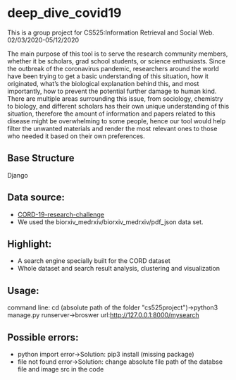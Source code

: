 # deep_dive_covid19

This is a group project for CS525:Information Retrieval and Social Web. 02/03/2020-05/12/2020

The main purpose of this tool is to serve the research community members, whether it be scholars, grad school students, or science enthusiasts. Since the outbreak of the coronavirus pandemic, researchers around the world have been trying to get a basic understanding of this situation, how it originated, what’s the biological explanation behind this, and most importantly, how to prevent the potential further damage to human kind. There are multiple areas surrounding this issue, from sociology, chemistry to biology, and different scholars has their own unique understanding of this situation, therefore the amount of information and papers related to this disease might be overwhelming to some people, hence our tool would help filter the unwanted materials and render the most relevant ones to those who needed it based on their own preferences.

## Base Structure
Django

## Data source:
* [CORD-19-research-challenge](https://www.kaggle.com/allen-institute-for-ai/CORD-19-research-challenge)
* We used the biorxiv_medrxiv/biorxiv_medrxiv/pdf_json data set.

## Highlight:
* A search engine specially built for the CORD dataset
* Whole dataset and search result analysis, clustering and visualization 

## Usage:
command line: cd (absolute path of the folder "cs525project")->python3 manage.py runserver->broswer url:http://127.0.0.1:8000/mysearch

## Possible errors:
* python import error->Solution: pip3 install (missing package)
* file not found error->Solution: change absolute file path of the databse file and image src in the code
